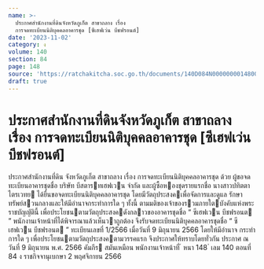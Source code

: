 ```yaml
---
name: >-
  ประกาศสำนักงานที่ดินจังหวัดภูเก็ต สาขาถลาง เรื่อง
  การจดทะเบียนนิติบุคคลอาคารชุด [ซีเฮฟเว่น บีชฟรอนต์]
date: '2023-11-02'
category: ง
volume: 140
section: 84
page: 148
source: 'https://ratchakitcha.soc.go.th/documents/140D084N0000000014800.pdf'
draft: true
---
```


# ประกาศสำนักงานที่ดินจังหวัดภูเก็ต สาขาถลาง เรื่อง การจดทะเบียนนิติบุคคลอาคารชุด [ซีเฮฟเว่น บีชฟรอนต์]

ประกาศสํานักงานที่ดิน จังหวัดภูเก็ต สาขาถลาง เรื่อง การจดทะเบียนนิติบุคคลอาคารชุด ด้วย ผู้ขอจดทะเบียนอาคารชุดชื่อ บริษัท บีสตารทเฮฟเวน จํากัด และผู้ซื้อหองชุดรายแรกชื่อ นางสาวปทิตตา ไตรเวทย ได้ยื่นขอจดทะเบียนนิติบุคคลอาคารชุด โดยมีวัตถุประสงคเพื่อจัดการและดูแล รักษาทรัพย์สวนกลางและให้มีอํานาจกระทําการใด ๆ ทั้งนี้ ตามมติของเจ้าของรวมภายใตบังคับแห่งพระราชบัญญัตินี้ เพื่อประโยชนตามวัตถุประสงคดังกลาวของอาคารชุดชื่อ “ ซีเฮฟเวน บีชฟรอนต ” พนักงานเจ้าหน้าที่ได้พิจารณาแล้วเห็นวาถูกต้อง จึงรับจดทะเบียนนิติบุคคลอาคารชุดชื่อ “ ซีเฮฟเวน บีชฟรอนต ” ทะเบียนเลขที่ 1/2566 เมื่อวันที่ 9 มิถุนายน 2566 โดยให้มีอํานาจ กระทําการใด ๆ เพื่อประโยชนตามวัตถุประสงคตามวรรคแรก จึงประกาศให้ทราบโดยทั่วกัน ประกาศ ณ วันที่ 9 มิถุนายน พ.ศ. 2566 คัมภีร สมันเหมือน พนักงานเจ้าหน้าที่ ้ หนา 148 ่ เลม 140 ตอนที่ 84 ง ราชกิจจานุเบกษา 2 พฤศจิกายน 2566
